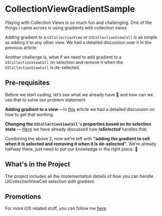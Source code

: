 # CollectionViewGradientSample

Playing with Collection Views is so much fun and challenging. One of the things I came across is using gradients with collection views.

Adding gradient to a `UICollectionView` or `UICollectionViewCell` is as simple as adding it to any other view. We had a detailed discussion over it in the previous article.

Another challenge is, what if we need to add gradient to a `UICollectionViewCell` on selection and remove it when the `UICollectionViewCell` is de-selected.

## Pre-requisites
Before we start coding, let’s see what we already have 🧐 and how can we use that to solve our problem statement.

<b>Adding gradient to a view</b> — In <a href="https://hackernoon.com/color-it-with-gradients-ios-a4b374c3c79f">this</a> article we had a detailed discussion on how to get that working.

<b>Changing the `UICollectionViewCell’s` properties based on its selection state</b> — <a href="https://hackernoon.com/uicollectionviewcell-selection-made-easy-41dae148379d">Here</a> we have already discussed how <b><i>isSelected</i></b> handles that.

Combining the above 2, now we’re left with <b>“adding the gradient to cell when it is selected and removing it when it is de-selected”</b>. We’re already halfway there, just need to put our knowledge in the right place. 🎯

## What's in the Project
The project includes all the implementation details of how you can handle UICollectionViewCell selection with gradient.

## Promotions
For more iOS related stuff, you can follow me <a href="https://medium.com/@p.gpt10">here</a>.
